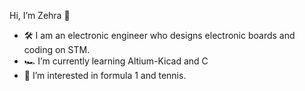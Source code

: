  Hi, I’m Zehra 👋
- 🛠 I am an electronic engineer who designs electronic boards and coding on STM.
- 🏎️ I’m currently learning Altium-Kicad and C
- 🎾 I’m interested in formula 1 and tennis.
<!---
zhrzkn/zhrzkn is a ✨ special ✨ repository because its `README.md` (this file) appears on your GitHub profile.
You can click the Preview link to take a look at your changes.
--->
